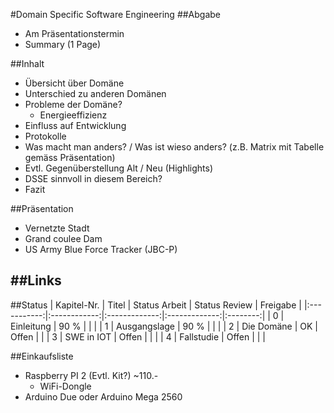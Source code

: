 #Domain Specific Software Engineering
##Abgabe
  - Am Präsentationstermin
  - Summary (1 Page)

##Inhalt
  - Übersicht über Domäne
  - Unterschied zu anderen Domänen
  - Probleme der Domäne?
      - Energieeffizienz
  - Einfluss auf Entwicklung
  - Protokolle
  - Was macht man anders? / Was ist wieso anders? (z.B. Matrix mit Tabelle gemäss Präsentation)
  - Evtl. Gegenüberstellung Alt / Neu (Highlights)
  - DSSE sinnvoll in diesem Bereich?
  - Fazit

##Präsentation
  - Vernetzte Stadt
  - Grand coulee Dam
  - US Army Blue Force Tracker (JBC-P)

##Links
  -
##Status
| Kapitel-Nr. |    Titel     | Status Arbeit | Status Review | Freigabe |
|:-----------:|:------------:|:-------------:|:-------------:|:--------:|
|      0      |  Einleitung  |     90  %     |               |          |
|      1      | Ausgangslage |     90 %      |               |          |
|      2      |  Die Domäne  |      OK       |     Offen     |          |
|      3      |  SWE in IOT  |     Offen     |               |          |
|      4      |  Fallstudie  |     Offen     |               |          |


##Einkaufsliste
  - Raspberry PI 2 (Evtl. Kit?) ~110.-
    - WiFi-Dongle
  - Arduino Due oder Arduino Mega 2560
